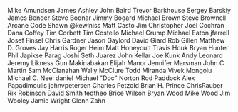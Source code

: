 Mike Amundsen
James Ashley
John Baird
Trevor Barkhouse
Sergey Barskiy
James Bender
Steve Bodnar
Jimmy Bogard
Michael Brown
Steve Brownell
Arcane Code
Shawn
@kewlniss
Matt Casto
Jim Christopher
Joel Cochran
Dana Coffey
Tim Corbett
Tim Costello
Michael Crump
Michael Eaton
jfarrell
Josef Finsel
Chris Gardner
Jason Gaylord
David Giard
Rob Gillen
Matthew D. Groves
Jay Harris
Roger Heim
Matt Honeycutt
Travis Houk
Bryan Hunter
Phil Japikse
Parag Joshi
Seth Juarez
John Kellar
Joe Kunk
Andy Leonard
Jeremy Likness
Gun Makinabakan
Elijah Manor
Jennifer Marsman
John C Martin
Sam McClanahan
Wally McClure
Todd Miranda
Vivek Mongolu
Michael C. Neel
daniel
Michael "Doc" Norton
Rod Paddock
Alex Papadimoulis
johnvpetersen
Charles Petzold
Brian H. Prince
ChrisRauber
Rik Robinson
David Smith
tedtheo
Brice Wilson
Bryan Wood
Mike Wood
Jim Wooley
Jamie Wright
Glenn Zahn

